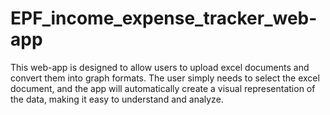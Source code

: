 # EPF_income_expense_tracker_web-app
This web-app is designed to allow users to upload excel documents and convert them into graph formats. The user simply needs to select the excel document, and the app will automatically create a visual representation of the data, making it easy to understand and analyze. 
